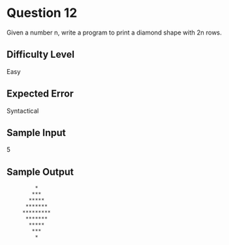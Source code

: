 # Question 12

Given a number n, write a program to print a diamond shape with 2n rows.

## Difficulty Level 

Easy 

## Expected Error

Syntactical

## Sample Input
 
5

## Sample Output

```
         *
        ***
       *****
      *******
     *********
      *******
       *****
        ***
         *
```
